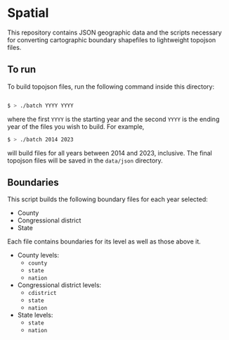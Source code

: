 # Spatial 

This repository contains JSON geographic data and the scripts necessary for
converting cartographic boundary shapefiles to lightweight topojson files.

## To run

To build topojson files, run the following command inside this directory:

``` bash

$ > ./batch YYYY YYYY 
```

where the first `YYYY` is the starting year and the second `YYYY` is the ending
year of the files you wish to build. For example,

``` bash
$ > ./batch 2014 2023 
```

will build files for all years between 2014 and 2023, inclusive. The final
topojson files will be saved in the `data/json` directory.

## Boundaries

This script builds the following boundary files for each year selected:

- County
- Congressional district
- State

Each file contains boundaries for its level as well as those above it. 

- County levels:
  - `county`
  - `state`
  - `nation`
- Congressional district levels:
  - `cdistrict`
  - `state`
  - `nation`
- State levels:
  - `state`
  - `nation`

